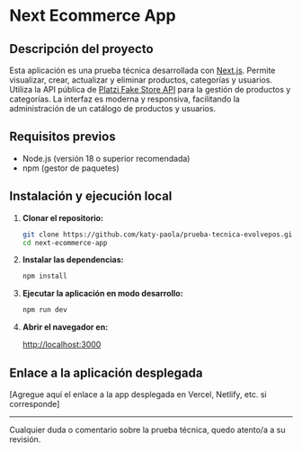 # Next Ecommerce App

## Descripción del proyecto

Esta aplicación es una prueba técnica desarrollada con [Next.js](https://nextjs.org). Permite visualizar, crear, actualizar y eliminar productos, categorías y usuarios. Utiliza la API pública de [Platzi Fake Store API](https://fakeapi.platzi.com/) para la gestión de productos y categorías. La interfaz es moderna y responsiva, facilitando la administración de un catálogo de productos y usuarios.

## Requisitos previos

- Node.js (versión 18 o superior recomendada)
- npm (gestor de paquetes)

## Instalación y ejecución local

1. **Clonar el repositorio:**

   ```bash
   git clone https://github.com/katy-paola/prueba-tecnica-evolvepos.git
   cd next-ecommerce-app
   ```

2. **Instalar las dependencias:**

   ```bash
   npm install
   ```

3. **Ejecutar la aplicación en modo desarrollo:**

   ```bash
   npm run dev
   ```

4. **Abrir el navegador en:**

   [http://localhost:3000](http://localhost:3000)

## Enlace a la aplicación desplegada

[Agregue aquí el enlace a la app desplegada en Vercel, Netlify, etc. si corresponde]

---

Cualquier duda o comentario sobre la prueba técnica, quedo atento/a a su revisión.
